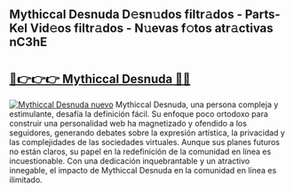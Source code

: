 ## Mythiccal Desnuda D𝚎sn𝚞dos filtr𝚊dos - Parts-Kel Vid𝚎os filtr𝚊dos - N𝚞evas f𝚘tos atr𝚊ctivas nC3hE

# <h2><a href="http://mbdhib.tromn.icu/?c=Mythiccal+Desnuda">🔗👉👉👉 Mythiccal Desnuda 🔗🔗</a></h2>

[![Mythiccal Desnuda nuevo](https://i.imgur.com/pEAQMta.gif)](http://mbdhib.tromn.icu/?c=Mythiccal+Desnuda)
Mythiccal Desnuda, una persona compleja y estimulante, desafía la definición fácil. Su enfoque poco ortodoxo para construir una personalidad web ha magnetizado y ofendido a los seguidores, generando debates sobre la expresión artística, la privacidad y las complejidades de las sociedades virtuales. Aunque sus planes futuros no están claros, su papel en la redefinición de la comunidad en línea es incuestionable. Con una dedicación inquebrantable y un atractivo innegable, el impacto de Mythiccal Desnuda en la comunidad en línea es ilimitado.
